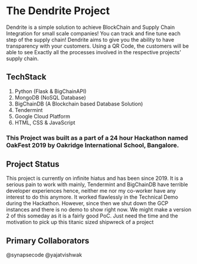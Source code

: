 # The Dendrite Project
Dendrite is a simple solution to achieve BlockChain and Supply Chain Integration for small scale companies! You can track and fine tune each step of the supply chain!
Dendrite aims to give you the ability to have transparency with your customers. Using a QR Code, the customers will be able to see Exactly all the processes involved in the 
respective projects' supply chain.

## TechStack
1. Python (Flask & BigChainAPI)
2. MongoDB (NoSQL Database)
3. BigChainDB (A Blockchain based Database Solution)
4. Tendermint
5. Google Cloud Platform
6. HTML, CSS & JavaScript

### This Project was built as a part of a 24 hour Hackathon named OakFest 2019 by Oakridge International School, Bangalore.


## Project Status
This project is currently on infinite hiatus and has been since 2019. It is a serious pain to work with mainly, Tendermint and BigChainDB have terrible developer experiences
hence, neither me nor my co-worker have any interest to do this anymore. It worked flawlessly in the Technical Demo during the Hackathon. However, since then we shut down
the GCP instances and there is no demo to show right now. We might make a version 2 of this someday as it is a fairly good PoC. Just need the time and the motivation to pick up
this titanic sized shipwreck of a project

## Primary Collaborators
@synapsecode
@yajatvishwak
